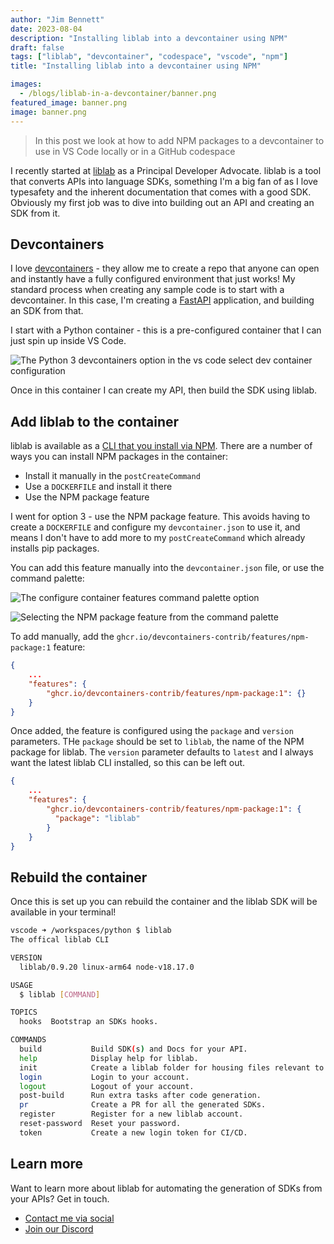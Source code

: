 ```yaml
---
author: "Jim Bennett"
date: 2023-08-04
description: "Installing liblab into a devcontainer using NPM"
draft: false
tags: ["liblab", "devcontainer", "codespace", "vscode", "npm"]
title: "Installing liblab into a devcontainer using NPM"

images:
  - /blogs/liblab-in-a-devcontainer/banner.png
featured_image: banner.png
image: banner.png
---
```


> In this post we look at how to add NPM packages to a devcontainer to use in VS Code locally or in a GitHub codespace

I recently started at [liblab](https://liblab.com) as a Principal Developer Advocate. liblab is a tool that converts APIs into language SDKs, something I'm a big fan of as I love typesafety and the inherent documentation that comes with a good SDK. Obviously my first job was to dive into building out an API and creating an SDK from it.

## Devcontainers

I love [devcontainers](https://containers.dev/) - they allow me to create a repo that anyone can open and instantly have a fully configured environment that just works! My standard process when creating any sample code is to start with a devcontainer. In this case, I'm creating a [FastAPI](https://fastapi.tiangolo.com/) application, and building an SDK from that.

I start with a Python container - this is a pre-configured container that I can just spin up inside VS Code.

![The Python 3 devcontainers option in the vs code select dev container configuration](python3-devcontainer.png)

Once in this container I can create my API, then build the SDK using liblab.

## Add liblab to the container

liblab is available as a [CLI that you install via NPM](https://developers.liblab.com/docs/getting-started). There are a number of ways you can install NPM packages in the container:

* Install it manually in the `postCreateCommand`
* Use a `DOCKERFILE` and install it there
* Use the NPM package feature

I went for option 3 - use the NPM package feature. This avoids having to create a `DOCKERFILE` and configure my `devcontainer.json` to use it, and means I don't have to add more to my `postCreateCommand` which already installs pip packages.

You can add this feature manually into the `devcontainer.json` file, or use the command palette:

![The configure container features command palette option](devcontainer-feature-command-palette.png)

![Selecting the NPM package feature from the command palette](devcontainer-add-feature.png)

To add manually, add the `ghcr.io/devcontainers-contrib/features/npm-package:1` feature:

```json
{
    ...
    "features": {
        "ghcr.io/devcontainers-contrib/features/npm-package:1": {}
    }
}
```

Once added, the feature is configured using the `package` and `version` parameters. THe `package` should be set to `liblab`, the name of the NPM package for liblab. The `version` parameter defaults to `latest` and I always want the latest liblab CLI installed, so this can be left out.

```json
{
    ...
    "features": {
        "ghcr.io/devcontainers-contrib/features/npm-package:1": {
          "package": "liblab"
        }
    }
}
```

## Rebuild the container

Once this is set up you can rebuild the container and the liblab SDK will be available in your terminal!

```bash
vscode ➜ /workspaces/python $ liblab
The offical liblab CLI

VERSION
  liblab/0.9.20 linux-arm64 node-v18.17.0

USAGE
  $ liblab [COMMAND]

TOPICS
  hooks  Bootstrap an SDKs hooks.

COMMANDS
  build           Build SDK(s) and Docs for your API.
  help            Display help for liblab.
  init            Create a liblab folder for housing files relevant to SDK and Doc generation.
  login           Login to your account.
  logout          Logout of your account.
  post-build      Run extra tasks after code generation.
  pr              Create a PR for all the generated SDKs.
  register        Register for a new liblab account.
  reset-password  Reset your password.
  token           Create a new login token for CI/CD.
```

## Learn more

Want to learn more about liblab for automating the generation of SDKs from your APIs? Get in touch.

* [Contact me via social](https://linktr.ee/JimBobBennett)
* [Join our Discord](https://discord.gg/F8aECHbRkV)
